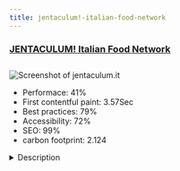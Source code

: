 ```yaml
---
title: jentaculum!-italian-food-network
---
```


<div style="height: 3rem">
  <a href="https://jentaculum.it/"><h3>JENTACULUM! Italian Food Network</h3></a>
</div>
<img loading="lazy" src="/images/thumbs/jentaculum.it.jpg" alt="Screenshot of jentaculum.it" />
<ul>
  <li>Performace: 41%</li>
  <li>
    First contentful paint:
    3.57Sec
  </li>
  <li>Best practices: 79%</li>
  <li>Accessibility: 72%</li>
  <li>SEO: 99%</li>
  <li>carbon footprint: 2.124</li>
</ul>
<details>
  <summary>Description</summary>
  <p>Jentaculum - The Original Italian Food, The First Platform for trading online for Made in Italy, only professional retail and food service. The jentaculum platform, which means breakfast in ancient Roman times, arises from the need to virtualize the work of the food broker and to make the world's original food in Italy grow rapidly, this platform serves to evolve and simplify this operation various professional channels of world food.The Tecnolgies used are a mix of technologies using joomla 3 with a responsive template with hrlix 3 framework ready for migration to joomla 4 in combination with sp page builder, community builder for managing dj classified users to manage the ads that will be inserted with geolocation, communication between users is managed via uddeIM for easydiscuss support.</p>
</details>

